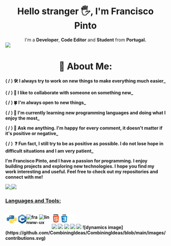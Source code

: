 
# <div align="center">Hello stranger 🖐, I'm Francisco Pinto</div>
<div align="center">I'm a <strong>Developer</strong>, <strong>Code Editor</strong> and <strong>Student</strong> from <strong>Portugal.</strong></div>
<a href="https://github.com/franww/" target="_blank"><img src="https://github.com/franww/banner/blob/main/bannerbest.png?raw=true"/></a>

# <div align="center">🎉 About Me:</div>
<strong>⟨ / ⟩ 🛠️ I always try to work on new things to make everything much easier_


⟨ / ⟩ 🤝 I like to collaborate with someone on something new_

⟨ / ⟩ 🍀 I'm always open to new things_

⟨ / ⟩ 🌱 I'm currently learning new programming languages and doing what I enjoy the most_

⟨ / ⟩ 💬 Ask me anything. I'm happy for every comment, it doesn't matter if it's positive or negative_

⟨ / ⟩ &nbsp;❓ Fun fact, I still try to be as positive as possible. I do not lose hope in difficult situations and I am very patient_

I'm Francisco Pinto, and I have a passion for programming. I enjoy building projects and exploring new technologies. I hope you find my work interesting and useful. Feel free to check out my repositories and connect with me!
<div align="left">
  <a href="https://github.com/franww">
  <img height="180em" src="https://github-readme-stats.vercel.app/api?username=franww&theme=ambient_gradient&show_icons=true"/>
  <img height="130em" src="https://github-readme-stats.vercel.app/api/top-langs/?username=franww&layout=donut&theme=ambient_gradient"/>
</div>
    

### Languages and Tools:

  <div style="display: inline_block"><br>
  <img align="left" alt="franww-Python" height="30" width="40" src="https://raw.githubusercontent.com/devicons/devicon/master/icons/python/python-original.svg">
    <a href="https://www.w3schools.com/cpp/" target="_blank"> <img align="left" alt="C++" width="26px" src="https://github.com/Aakarsh-B/trying-repos/blob/master/c++.png"/> </a>
  <img align="left" alt="franww-git" height="30" width="40" src="https://cdn.jsdelivr.net/gh/devicons/devicon/icons/git/git-original.svg">
  <img align="left" alt="linux" height="30" width="40" src="https://cdn.jsdelivr.net/gh/devicons/devicon/icons/linux/linux-original.svg" />
  <a href="https://www.w3.org/html/" target="_blank"><img align="left" alt="HTML5" width="26px" src="https://raw.githubusercontent.com/github/explore/80688e429a7d4ef2fca1e82350fe8e3517d3494d/topics/html/html.png" /></a>
  <a href="https://www.w3schools.com/css/" target="_blank"><img align="left" alt="CSS3" width="26px" src="https://raw.githubusercontent.com/github/explore/80688e429a7d4ef2fca1e82350fe8e3517d3494d/topics/css/css.png" /></a>
<img align="left" alt="GitHub" width="26px" src="https://github.com/Aakarsh-B/trying-repos/blob/master/github.svg" />  
</div>

##
  
</div>
   <a href="https://www.youtube.com/channel/UCkFgdiMuRJcPd1v6ZgcoYjw" target="_blank"><img src="https://img.shields.io/badge/YouTube-FF0000?style=for-the-badge&logo=youtube&logoColor=white" target="_blank"></a>
  <a href="https://www.instagram.com/Franww13/" target="_blank"><img src="https://img.shields.io/badge/-Instagram-%23E4405F?style=for-the-badge&logo=instagram&logoColor=white" target="_blank"></a>
 	<a href="https://www.twitch.tv/franww13" target="_blank"><img src="https://img.shields.io/badge/Twitch-9146FF?style=for-the-badge&logo=twitch&logoColor=white" target="_blank"></a>
 <a href="https://discord.gg/t6faB4jqNs" target="_blank"><img src="https://img.shields.io/badge/Discord-7289DA?style=for-the-badge&logo=discord&logoColor=white" target="_blank"></a> 
  <a href = "mailto:franciscomanuelsorte@gmail.com"><img src="https://img.shields.io/badge/-Gmail-%23333?style=for-the-badge&logo=gmail&logoColor=white" target="_blank"></a>
  

</div>
![dynamics image](https://github.com/CombiningIdeas/CombiningIdeas/blob/main/images/contributions.svg)
